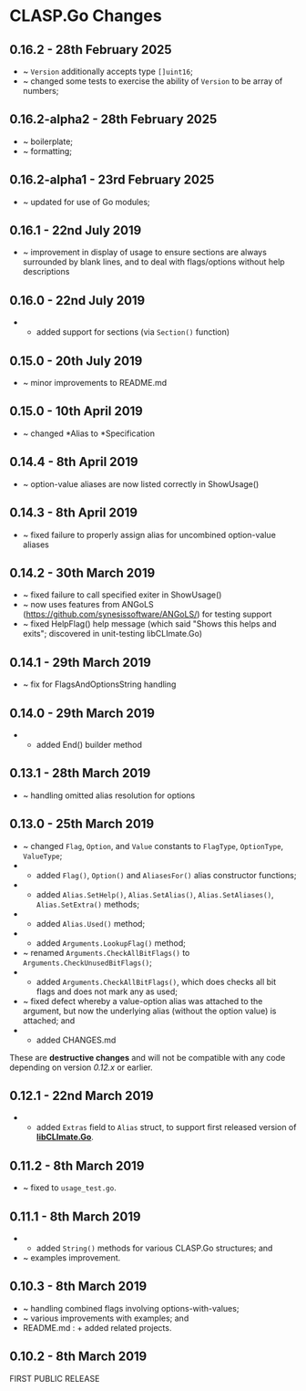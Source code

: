 # **CLASP.Go** Changes <!-- omit in toc -->


## 0.16.2 - 28th February 2025

* ~ `Version` additionally accepts type `[]uint16`;
* ~ changed some tests to exercise the ability of `Version` to be array of numbers;


## 0.16.2-alpha2 - 28th February 2025

* ~ boilerplate;
* ~ formatting;


## 0.16.2-alpha1 - 23rd February 2025

* ~ updated for use of Go modules;


## 0.16.1 - 22nd July 2019

* ~ improvement in display of usage to ensure sections are always surrounded by blank lines, and to deal with flags/options without help descriptions


## 0.16.0 - 22nd July 2019

* + added support for sections (via ``Section()`` function)


## 0.15.0 - 20th July 2019

* ~ minor improvements to README.md


## 0.15.0 - 10th April 2019

* ~ changed *Alias to *Specification


## 0.14.4 - 8th April 2019

* ~ option-value aliases are now listed correctly in ShowUsage()


## 0.14.3 - 8th April 2019

* ~ fixed failure to properly assign alias for uncombined option-value aliases


## 0.14.2 - 30th March 2019

* ~ fixed failure to call specified exiter in ShowUsage()
* ~ now uses features from ANGoLS (https://github.com/synesissoftware/ANGoLS/) for testing support
* ~ fixed HelpFlag() help message (which said "Shows this helps and exits"; discovered in unit-testing libCLImate.Go)


## 0.14.1 - 29th March 2019

* ~ fix for FlagsAndOptionsString handling


## 0.14.0 - 29th March 2019

* + added End() builder method


## 0.13.1 - 28th March 2019

* ~ handling omitted alias resolution for options


## 0.13.0 - 25th March 2019

 * ~ changed ``Flag``, ``Option``, and ``Value`` constants to ``FlagType``, ``OptionType``, ``ValueType``;
 * + added ``Flag()``, ``Option()`` and ``AliasesFor()`` alias constructor functions;
 * + added ``Alias.SetHelp()``, ``Alias.SetAlias()``, ``Alias.SetAliases()``, ``Alias.SetExtra()`` methods;
 * + added ``Alias.Used()`` method;
 * + added ``Arguments.LookupFlag()`` method;
 * ~ renamed ``Arguments.CheckAllBitFlags()`` to ``Arguments.CheckUnusedBitFlags()``;
 * + added ``Arguments.CheckAllBitFlags()``, which does checks all bit flags and does not mark any as used;
 * ~ fixed defect whereby a value-option alias was attached to the argument, but now the underlying alias (without the option value) is attached; and
 * + added CHANGES.md

These are **destructive changes** and will not be compatible with any code depending on version *0.12.x* or earlier.


## 0.12.1 - 22nd March 2019

* + added ``Extras`` field to ``Alias`` struct, to support first released version of [**libCLImate.Go**](https://github.com/synesissoftware/libCLImate.Go).


## 0.11.2 - 8th March 2019

* ~ fixed to ``usage_test.go``.


## 0.11.1 - 8th March 2019

* + added ``String()`` methods for various CLASP.Go structures; and
* ~ examples improvement.


## 0.10.3 - 8th March 2019

* ~ handling combined flags involving options-with-values;
* ~ various improvements with examples; and
* README.md : + added related projects.


## 0.10.2 - 8th March 2019

FIRST PUBLIC RELEASE
